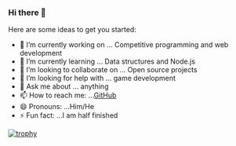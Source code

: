 ### Hi there 👋



Here are some ideas to get you started:

- 🔭 I’m currently working on ... Competitive programming and web development
- 🌱 I’m currently learning ... Data structures and Node.js
- 👯 I’m looking to collaborate on ... Open source projects
- 🤔 I’m looking for help with ... game development
- 💬 Ask me about ... anything
- 📫 How to reach me: ...[GitHub](https://github.com/harshedabdulla)
- 😄 Pronouns: ...Him/He
- ⚡ Fun fact: ...I am half finished


[![trophy](https://github-profile-trophy.vercel.app/?username=ryo-ma)](https://github.com/ryo-ma/github-profile-trophy)


